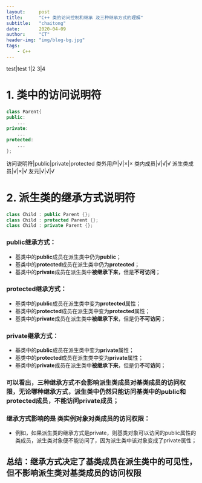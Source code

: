 ```yaml
---
layout:     post
title:      "C++ 类的访问控制和继承 及三种继承方式的理解"
subtitle:   "chaitong"
date:       2020-04-09
author:     "CT"
header-img: "img/blog-bg.jpg"
tags:
    - C++
---
```


test|test
1|2
3|4
# 1. 类中的访问说明符
```cpp
class Parent{
public:
	...
private:
	...
protected:
	...
};
```
访问说明符|public|private|protected
类外用户|√|×|×
类内成员|√|√|√
派生类成员|√|×|√
友元|√|√|√
# 2. 派生类的继承方式说明符

```cpp
class Child : public Parent {};
class Child : protected Parent {};
class Child : private Parent {};
```

### public继承方式：
- 基类中的**public**成员在派生类中仍为**public**；
- 基类中的**protected**成员在派生类中仍为**protected**；
- 基类中的**private**成员在派生类中**被继承下来**，但是**不可访问**；
### protected继承方式：
- 基类中的**public**成员在派生类中变为**protected**属性；
- 基类中的**protected**成员在派生类中变为**protected**属性；
- 基类中的**private**成员在派生类中**被继承下来**，但是仍**不可访问**；
### private继承方式：
- 基类中的**public**成员在派生类中变为**private**属性；
- 基类中的**protected**成员在派生类中变为**private**属性；
- 基类中的**private**成员在派生类中**被继承下来**，但是仍**不可访问**；
### 可以看出，三种继承方式不会影响派生类成员对基类成员的访问权限，无论哪种继承方式，派生类中仍然只能访问基类中的public和protected成员，不能访问private成员；
### 继承方式影响的是 类实例对象对类成员的访问权限：
- 例如，如果派生类的继承方式是private，则基类对象可以访问的public属性的类成员，派生类对象便不能访问了，因为派生类中该对象变成了private属性；
## 总结：继承方式决定了基类成员在派生类中的可见性，但不影响派生类对基类成员的访问权限